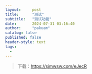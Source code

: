 ```yaml
---
layout:     post
title:      "测试"
subtitle:   "测试功能"
date:       2024-07-31 03:16:40
author:     "pakuam"
catalog: false
published: false
header-style: text
tags:
  - 
---
```


> 下载：https://sjmwsw.com/eJecR
